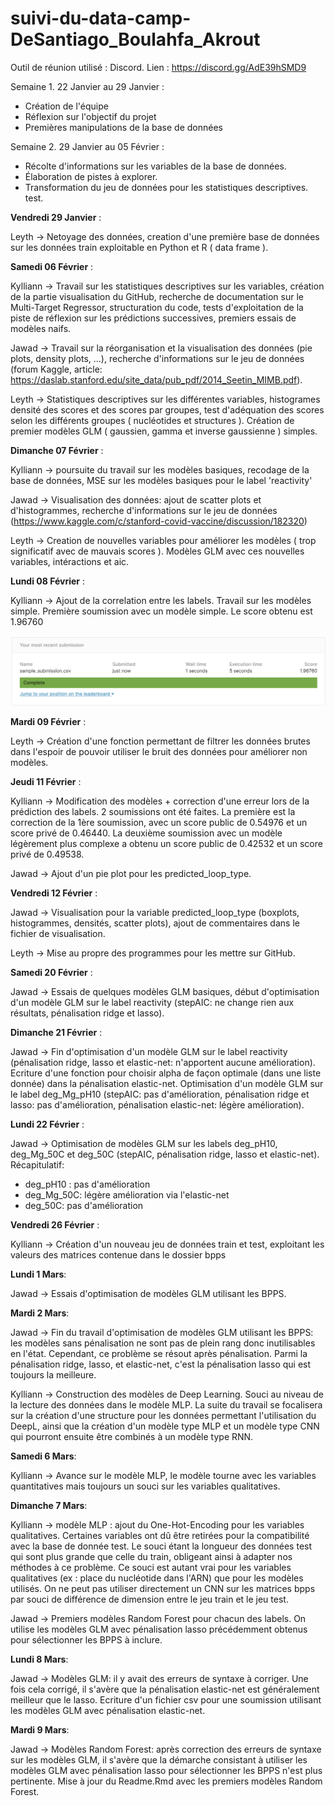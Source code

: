 # suivi-du-data-camp-DeSantiago_Boulahfa_Akrout

Outil de réunion utilisé : Discord.
Lien : https://discord.gg/AdE39hSMD9

Semaine 1. 22 Janvier au 29 Janvier :
- Création de l'équipe
- Réflexion sur l'objectif du projet
- Premières manipulations de la base de données

Semaine 2. 29 Janvier au 05 Février :
- Récolte d'informations sur les variables de la base de données.
- Élaboration de pistes à explorer.
- Transformation du jeu de données pour les statistiques descriptives.
test.

**Vendredi 29 Janvier** :

Leyth -> Netoyage des données, creation d'une première base de données sur les données train exploitable en Python et R ( data frame ).

**Samedi 06 Février** :

Kylliann -> Travail sur les statistiques descriptives sur les variables, création de la partie visualisation du GitHub, recherche de documentation sur le Multi-Target Regressor, structuration du code, tests d'exploitation de la piste de réflexion sur les prédictions successives, premiers essais de modèles naifs.

Jawad -> Travail sur la réorganisation et la visualisation des données (pie plots, density plots, ...), recherche d'informations sur le jeu de données (forum Kaggle, article: https://daslab.stanford.edu/site_data/pub_pdf/2014_Seetin_MIMB.pdf).

Leyth -> Statistiques descriptives sur les différentes variables, histogrames densité des scores et des scores par groupes, test d'adéquation des scores selon les différents groupes ( nucléotides et structures ). Création de premier modèles GLM ( gaussien, gamma et inverse gaussienne ) simples.

**Dimanche 07 Février** :

Kylliann -> poursuite du travail sur les modèles basiques, recodage de la base de données, MSE sur les modèles basiques pour le label 'reactivity'

Jawad -> Visualisation des données: ajout de scatter plots et d'histogrammes, recherche d'informations sur le jeu de données (https://www.kaggle.com/c/stanford-covid-vaccine/discussion/182320)

Leyth -> Creation de nouvelles variables pour améliorer les modèles ( trop significatif avec de mauvais scores ). Modèles GLM avec ces nouvelles variables, intéractions et aic.   

**Lundi 08 Février** :

Kylliann -> Ajout de la correlation entre les labels. Travail sur les modèles simple. Première soumission avec un modèle simple. Le score obtenu est 1.96760

![](Historique.png)

**Mardi 09 Février** :

Leyth -> Création d'une fonction permettant de filtrer les données brutes dans l'espoir de pouvoir utiliser le bruit des données pour améliorer non modèles.

**Jeudi 11 Février** :

Kylliann -> Modification des modèles + correction d'une erreur lors de la prédiction des labels. 2 soumissions ont été faites.
La première est la correction de la 1ère soumission, avec un score public de 0.54976 et un score privé de 0.46440.
La deuxième soumission avec un modèle légèrement plus complexe a obtenu un score public de 0.42532 et un score privé de 0.49538.

Jawad -> Ajout d'un pie plot pour les predicted_loop_type.

**Vendredi 12 Février** :

Jawad -> Visualisation pour la variable predicted_loop_type (boxplots, histogrammes, densités, scatter plots), ajout de commentaires dans le fichier de visualisation.

Leyth -> Mise au propre des programmes pour les mettre sur GitHub.

**Samedi 20 Février** :

Jawad -> Essais de quelques modèles GLM basiques, début d'optimisation d'un modèle GLM sur le label reactivity (stepAIC: ne change rien aux résultats, pénalisation ridge et lasso).

**Dimanche 21 Février** :

Jawad -> Fin d'optimisation d'un modèle GLM sur le label reactivity (pénalisation ridge, lasso et elastic-net: n'apportent aucune amélioration).
Ecriture d'une fonction pour choisir alpha de façon optimale (dans une liste donnée) dans la pénalisation elastic-net.
Optimisation d'un modèle GLM sur le label deg_Mg_pH10 (stepAIC: pas d'amélioration, pénalisation ridge et lasso: pas d'amélioration, pénalisation elastic-net: légère amélioration).

**Lundi 22 Février** :

Jawad -> Optimisation de modèles GLM sur les labels deg_pH10, deg_Mg_50C et deg_50C (stepAIC, pénalisation ridge, lasso et elastic-net).
Récapitulatif:
- deg_pH10 : pas d'amélioration
- deg_Mg_50C: légère amélioration via l'elastic-net
- deg_50C: pas d'amélioration

**Vendredi 26 Février** :

Kylliann -> Création d'un nouveau jeu de données train et test, exploitant les valeurs des matrices contenue dans le dossier bpps

**Lundi 1 Mars**:

Jawad -> Essais d'optimisation de modèles GLM utilisant les BPPS.

**Mardi 2 Mars**:

Jawad -> Fin du travail d'optimisation de modèles GLM utilisant les BPPS: les modèles sans pénalisation ne sont pas de plein rang donc inutilisables en l'état.
Cependant, ce problème se résout après pénalisation.
Parmi la pénalisation ridge, lasso, et elastic-net, c'est la pénalisation lasso qui est toujours la meilleure.

Kylliann -> Construction des modèles de Deep Learning. Souci au niveau de la lecture des données dans le modèle MLP. La suite du travail se focalisera sur la création d'une structure pour les données permettant l'utilisation du DeepL, ainsi que la création d'un modèle type MLP et un modèle type CNN qui pourront ensuite être combinés à un modèle type RNN.

**Samedi 6 Mars**:

Kylliann -> Avance sur le modèle MLP, le modèle tourne avec les variables quantitatives mais toujours un souci sur les variables qualitatives.

**Dimanche 7 Mars**:

Kylliann -> modèle MLP : ajout du One-Hot-Encoding pour les variables qualitatives. Certaines variables ont dû être retirées pour la compatibilité avec la base de donnée test. Le souci étant la longueur des données test qui sont plus grande que celle du train, obligeant ainsi à adapter nos méthodes à ce problème.
Ce souci est autant vrai pour les variables qualitatives (ex : place du nucléotide dans l'ARN) que pour les modèles utilisés. On ne peut pas utiliser directement un CNN sur les matrices bpps par souci de différence de dimension entre le jeu train et le jeu test.

Jawad -> Premiers modèles Random Forest pour chacun des labels. On utilise les modèles GLM avec pénalisation lasso précédemment obtenus pour sélectionner les BPPS à inclure.

**Lundi 8 Mars**:

Jawad -> Modèles GLM: il y avait des erreurs de syntaxe à corriger. Une fois cela corrigé, il s'avère que la pénalisation elastic-net est généralement meilleur que le lasso.
Ecriture d'un fichier csv pour une soumission utilisant les modèles GLM avec pénalisation elastic-net.

**Mardi 9 Mars**:

Jawad -> Modèles Random Forest: après correction des erreurs de syntaxe sur les modèles GLM, il s'avère que la démarche consistant à utiliser les modèles GLM avec pénalisation lasso pour sélectionner les BPPS n'est plus pertinente.
Mise à jour du Readme.Rmd avec les premiers modèles Random Forest.
